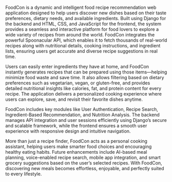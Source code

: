 FoodCon is a dynamic and intelligent food recipe recommendation web application designed to help users discover new dishes based on their taste preferences, dietary needs, and available ingredients. Built using Django for the backend and HTML, CSS, and JavaScript for the frontend, the system provides a seamless and interactive platform for food lovers to explore a wide variety of recipes from around the world. FoodCon integrates the powerful Spoonacular API, which enables it to fetch thousands of real-world recipes along with nutritional details, cooking instructions, and ingredient lists, ensuring users get accurate and diverse recipe suggestions in real time.

Users can easily enter ingredients they have at home, and FoodCon instantly generates recipes that can be prepared using those items—helping minimize food waste and save time. It also allows filtering based on dietary preferences such as vegetarian, vegan, or gluten-free, and provides detailed nutritional insights like calories, fat, and protein content for every recipe. The application delivers a personalized cooking experience where users can explore, save, and revisit their favorite dishes anytime.

FoodCon includes key modules like User Authentication, Recipe Search, Ingredient-Based Recommendation, and Nutrition Analysis. The backend manages API integration and user sessions efficiently using Django’s secure and scalable framework, while the frontend ensures a smooth user experience with responsive design and intuitive navigation.

More than just a recipe finder, FoodCon acts as a personal cooking assistant, helping users make smarter food choices and encouraging healthy eating habits. Future enhancements include AI-based meal planning, voice-enabled recipe search, mobile app integration, and smart grocery suggestions based on the user’s selected recipes. With FoodCon, discovering new meals becomes effortless, enjoyable, and perfectly suited to every lifestyle.
